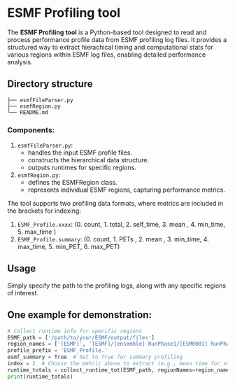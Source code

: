 # ESMF Profiling tool
The **ESMF Profiling tool** is a Python-based tool designed to read and process performance profile data from ESMF profiling log files. It provides a structured way to extract hierachical timing and computational stats for various regions within ESMF log files, enabling detailed performance analysis.

## Directory structure
```
├── esmfFileParser.py
├── esmfRegion.py
└── README.md
```

### Components:
 1. `esmfFileParser.py`: 
    - handles the input ESMF profile files.
    - constructs the hierarchical data structure.
    - outputs runtimes for specific regions.
 2. `esmfRegion.py`: 
    - defines the ESMFRegion class.
    - represents individual ESMF regions, capturing performance metrics.

The tool supports two profiling data formats, where metrics are included in the brackets for indexing:
 1. `ESMF_Profile.xxxx`:    (0. count, 1. total, 2. self_time, 3. mean    , 4. min_time, 5. max_time           )
 2. `ESMF_Profile.summary`: (0. count, 1. PETs , 2. mean     , 3. min_time, 4. max_time, 5. min_PET, 6. max_PET)

## Usage
Simply specify the path to the profiling logs, along with any specific regions of interest.

One example for demonstration:
----------
```python
# Collect runtime info for specific regions
ESMF_path = ['/path/to/your/ESMF/output/files']
region_names = ['[ESMF]', '[ESMF]/[ensemble] RunPhase1/[ESM0001] RunPhase1/[OCN] RunPhase1']
profile_prefix = 'ESMF_Profile.'
esmf_summary = True  # Set to True for summary profiling
index = 2  # Choose the metric above to extract (e.g., mean time for summary profiling)
runtime_totals = collect_runtime_tot(ESMF_path, regionNames=region_names, profile_prefix=profile_prefix, esmf_summary=esmf_summary, index=index)
print(runtime_totals)
```
